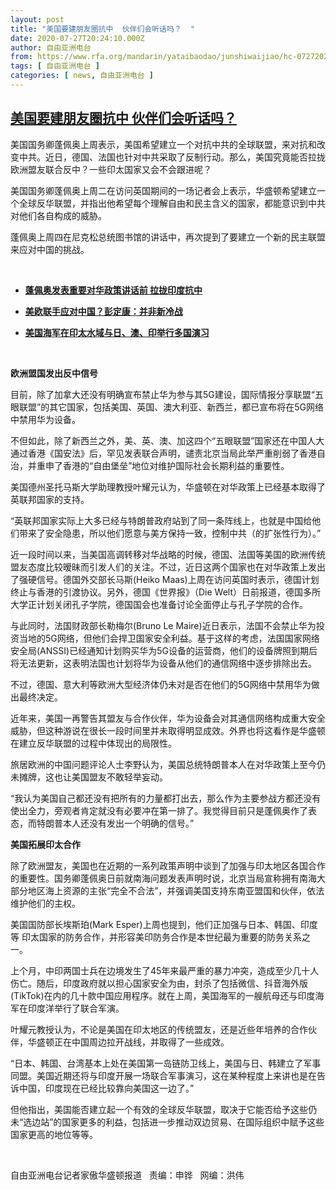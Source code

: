```yaml
---
layout: post
title: "美国要建朋友圈抗中  伙伴们会听话吗？  "
date: 2020-07-27T20:24:10.000Z
author: 自由亚洲电台
from: https://www.rfa.org/mandarin/yataibaodao/junshiwaijiao/hc-07272020102713.html
tags: [ 自由亚洲电台 ]
categories: [ news, 自由亚洲电台 ]
---
```

<!--1595881450000-->
[美国要建朋友圈抗中  伙伴们会听话吗？](https://www.rfa.org/mandarin/yataibaodao/junshiwaijiao/hc-07272020102713.html)
------

<div>
<p>美国国务卿蓬佩奥上周表示，美国希望建立一个对抗中共的全球联盟，来对抗和改变中共。近日，德国、法国也针对中共采取了反制行动。那么，美国究竟能否拉拢欧洲盟友联合反中？一些印太国家又会不会跟进呢？</p><p>美国国务卿蓬佩奥上周二在访问英国期间的一场记者会上表示，华盛顿希望建立一个全球反华联盟，并指出他希望每个理解自由和民主含义的国家，都能意识到中共对他们各自构成的威胁。</p><p>蓬佩奥上周四在尼克松总统图书馆的讲话中，再次提到了要建立一个新的民主联盟来应对中国的挑战。</p><p> </p><ul><li><b><a class="external-link" href="http://www.rfa.org/mandarin/yataibaodao/junshiwaijiao/rc-07222020121418.html">蓬佩奥发表重要对华政策讲话前 拉拢印度抗中</a></b></li></ul><ul><li><b><a class="external-link" href="http://www.rfa.org/mandarin/yataibaodao/junshiwaijiao/cc-06292020103543.html">美欧联手应对中国？彭定康：并非新冷战</a></b></li></ul><ul><li><b><a class="external-link" href="http://www.rfa.org/mandarin/Xinwen/10-07212020155051.html">美国海军在印太水域与日、澳、印举行多国演习</a></b></li></ul><p> </p><p><b>欧洲盟国发出反中信号</b></p><p>目前，除了加拿大还没有明确宣布禁止华为参与其5G建设，国际情报分享联盟“五眼联盟”的其它国家，包括美国、英国、澳大利亚、新西兰，都已宣布将在5G网络中禁用华为设备。</p><p>不但如此，除了新西兰之外，美、英、澳、加这四个“五眼联盟”国家还在中国人大通过香港《国安法》后，罕见发表联合声明，谴责北京当局此举严重削弱了香港自治，并重申了香港的“自由堡垒”地位对维护国际社会长期利益的重要性。</p><p>美国德州圣托马斯大学助理教授叶耀元认为，华盛顿在对华政策上已经基本取得了英联邦国家的支持。</p><p>“英联邦国家实际上大多已经与特朗普政府站到了同一条阵线上，也就是中国给他们带来了安全隐患，所以他们愿意与美方保持一致，控制中共（的扩张性行为）。”</p><p>近一段时间以来，当美国高调转移对华战略的时候，德国、法国等美国的欧洲传统盟友态度比较暧昧而引发人们的关注。不过，近日这两个国家也在对华政策上发出了强硬信号。德国外交部长马斯(Heiko Maas)上周在访问英国时表示，德国计划终止与香港的引渡协议。另外，德国《世界报》（Die Welt）日前报道，德国多所大学正计划关闭孔子学院，德国国会也准备讨论全面停止与孔子学院的合作。</p><p>与此同时，法国财政部长勒梅尔(Bruno Le Maire)近日表示，法国不会禁止华为投资当地的5G网络，但他们会捍卫国家安全利益。基于这样的考虑，法国国家网络安全局(ANSSI)已经通知计划购买华为5G设备的运营商，他们的设备牌照到期后将无法更新，这表明法国也计划将华为设备从他们的通信网络中逐步排除出去。</p><p>不过，德国、意大利等欧洲大型经济体仍未对是否在他们的5G网络中禁用华为做出最终决定。</p><p>近年来，美国一再警告其盟友与合作伙伴，华为设备会对其通信网络构成重大安全威胁，但这种游说在很长一段时间里并未取得明显成效。外界也将这看作是华盛顿在建立反华联盟的过程中体现出的局限性。</p><p>旅居欧洲的中国问题评论人士李野认为，美国总统特朗普本人在对华政策上至今仍未摊牌，这也让美国盟友不敢轻举妄动。</p><p>“我认为美国自己都还没有把所有的力量都打出去，那么作为主要参战方都还没有使出全力，旁观者肯定就没有必要冲在第一排了。我觉得目前只是蓬佩奥作了表态，而特朗普本人还没有发出一个明确的信号。”</p><p><b>美国拓展印太合作</b></p><p>除了欧洲盟友，美国也在近期的一系列政策声明中谈到了加强与印太地区各国合作的重要性。国务卿蓬佩奥日前就南海问题发表声明时说，北京当局宣称拥有南海大部分地区海上资源的主张“完全不合法”，并强调美国支持东南亚盟国和伙伴，依法维护他们的主权。</p><p>美国国防部长埃斯珀(Mark Esper)上周也提到，他们正加强与日本、韩国、印度等 印太国家的防务合作，并形容美印防务合作是本世纪最为重要的防务关系之一。</p><p>上个月，中印两国士兵在边境发生了45年来最严重的暴力冲突，造成至少几十人伤亡。随后，印度政府就以担心国家安全为由，封杀了包括微信、抖音海外版(TikTok)在内的几十款中国应用程序。就在上周，美国海军的一艘航母还与印度海军在印度洋举行了联合军演。</p><p>叶耀元教授认为，不论是美国在印太地区的传统盟友，还是近些年培养的合作伙伴，华盛顿正在中国周边拉开战线，并取得了一些成效。</p><p>“日本、韩国、台湾基本上处在美国第一岛链防卫线上，美国与日、韩建立了军事同盟。美国近期还将与印度开展一场联合军事演习，这在某种程度上来讲也是在告诉中国，印度现在已经比较靠向美国这一边了。”</p><p>但他指出，美国能否建立起一个有效的全球反华联盟，取决于它能否给予这些仍未“选边站”的国家更多的利益，包括进一步推动双边贸易、在国际组织中赋予这些国家更高的地位等等。</p><p> </p><p>自由亚洲电台记者家傲华盛顿报道   责编：申铧   网编：洪伟</p>
</div>
